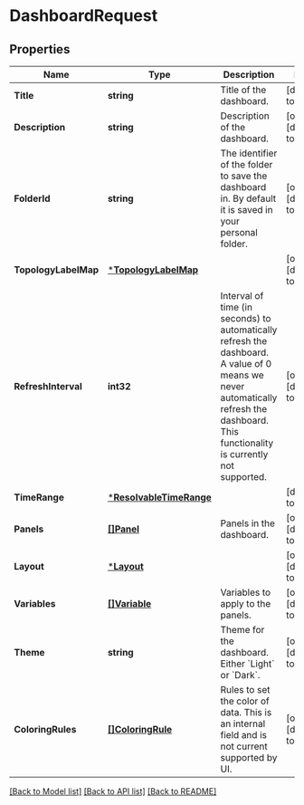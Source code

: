 # DashboardRequest

## Properties
Name | Type | Description | Notes
------------ | ------------- | ------------- | -------------
**Title** | **string** | Title of the dashboard. | [default to null]
**Description** | **string** | Description of the dashboard. | [optional] [default to null]
**FolderId** | **string** | The identifier of the folder to save the dashboard in. By default it is saved in your personal folder.  | [optional] [default to null]
**TopologyLabelMap** | [***TopologyLabelMap**](TopologyLabelMap.md) |  | [optional] [default to null]
**RefreshInterval** | **int32** | Interval of time (in seconds) to automatically refresh the dashboard. A value of 0 means we never automatically refresh the dashboard. This functionality is currently not supported.  | [optional] [default to null]
**TimeRange** | [***ResolvableTimeRange**](ResolvableTimeRange.md) |  | [default to null]
**Panels** | [**[]Panel**](Panel.md) | Panels in the dashboard. | [optional] [default to null]
**Layout** | [***Layout**](Layout.md) |  | [optional] [default to null]
**Variables** | [**[]Variable**](Variable.md) | Variables to apply to the panels. | [optional] [default to null]
**Theme** | **string** | Theme for the dashboard. Either &#x60;Light&#x60; or &#x60;Dark&#x60;. | [optional] [default to Light]
**ColoringRules** | [**[]ColoringRule**](ColoringRule.md) | Rules to set the color of data. This is an internal field and is not current supported by UI. | [optional] [default to null]

[[Back to Model list]](../README.md#documentation-for-models) [[Back to API list]](../README.md#documentation-for-api-endpoints) [[Back to README]](../README.md)

